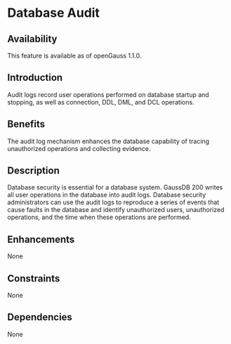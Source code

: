 # Database Audit<a name="EN-US_TOPIC_0000001088726274"></a>

## Availability<a name="section10188029"></a>

This feature is available as of openGauss 1.1.0.

## Introduction<a name="section24583399"></a>

Audit logs record user operations performed on database startup and stopping, as well as connection, DDL, DML, and DCL operations.

## Benefits<a name="section19924005"></a>

The audit log mechanism enhances the database capability of tracing unauthorized operations and collecting evidence.

## Description<a name="section45098318"></a>

Database security is essential for a database system.  GaussDB 200  writes all user operations in the database into audit logs. Database security administrators can use the audit logs to reproduce a series of events that cause faults in the database and identify unauthorized users, unauthorized operations, and the time when these operations are performed.

## Enhancements<a name="section3231685"></a>

None

## Constraints<a name="section06531946143616"></a>

None

## Dependencies<a name="section29085170"></a>

None

